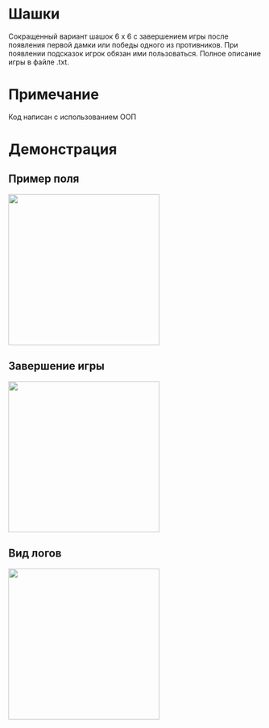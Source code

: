 <h1> Шашки </h1>

Сокращенный вариант шашок 6 x 6 с завершением игры после появления первой дамки или победы одного из противников. При появлении подсказок игрок обязан ими пользоваться. 
Полное описание игры в файле .txt.

<h1> Примечание </h1>
 Код написан с использованием ООП
<h1> Демонстрация </h1>


<h2> Пример поля </h2>
<img src="https://sun9-23.userapi.com/Ok6Oa6U09T3Uaqa_Uho_9xFggORjCxQS-Qb92Q/5-jWlTkwt1g.jpg" width = 300>

<h2> Завершение игры </h2>
<img src="https://sun9-61.userapi.com/YjB5oRVJ0cACBVrZzdcXRLzdZCoBmq2njn_yIw/LxWbyXbw2RY.jpg" width = 300>

<h2> Вид логов </h2>
<img src="https://sun9-20.userapi.com/JM_t9YkTIZEQexkWb_3jGykWonoMUoD8QjRujQ/HkLlqwxMGao.jpg" width = 300>
